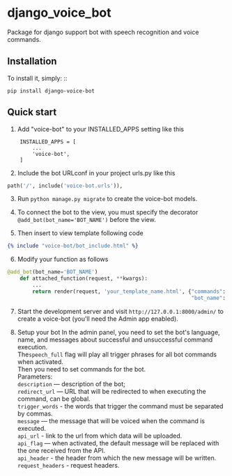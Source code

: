# django_voice_bot
Package for django support bot with speech recognition and voice commands.<br>

Installation
------------

To install it, simply: ::
    
    pip install django-voice-bot


Quick start
-----------

1. Add "voice-bot" to your INSTALLED_APPS setting like this
```
    INSTALLED_APPS = [
        ...
        'voice-bot',
    ]
```
2. Include the bot URLconf in your project urls.py like this
```python
path('/', include('voice-bot.urls')),
```

3. Run ``python manage.py migrate`` to create the voice-bot models.

4. To connect the bot to the view, you must specify the decorator ```@add_bot(bot_name='BOT_NAME')``` before the view.<br>
5. Then insert to view template following code
```djangotemplate
{% include "voice-bot/bot_include.html" %}
```
 
6. Modify your function as follows
```python
@add_bot(bot_name='BOT_NAME')
    def attached_function(request, **kwargs):
        ...
        return render(request, 'your_template_name.html', {"commands": kwargs['commands'],
                                                           "bot_name": kwargs['bot_name']}
```
7. Start the development server and visit ```http://127.0.0.1:8000/admin/```
   to create a voice-bot (you'll need the Admin app enabled).

5. Setup your bot
In the admin panel, you need to set the bot's language, name, and messages about successful and unsuccessful command execution.<br>
The```speech_full``` flag will play all trigger phrases for all bot commands when activated.<br>
Then you need to set commands for the bot.<br> Parameters:<br> ```description``` — description of the bot;<br> ```redirect_url``` — URL that will be redirected to when executing the command, can be global.<br> ```trigger_words``` - the words that trigger the command must be separated by commas.<br> ```message``` — the message that will be voiced when the command is executed.<br> ```api_url``` - link to the url from which data will be uploaded.<br> ```api_flag``` — when activated, the default message will be replaced with the one received from the API.<br> ```api_header``` - the header from which the new message will be written.<br> ```request_headers``` - request headers.
